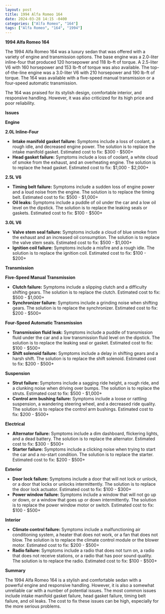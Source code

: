 ```yaml
---
layout: post
title: 1994 Alfa Romeo 164
date: 2024-03-28 14:15 -0400
categories: ["Alfa Romeo", "164"]
tags: ["Alfa Romeo", "164", "1994"]
---
```

**1994 Alfa Romeo 164**

The 1994 Alfa Romeo 164 was a luxury sedan that was offered with a variety of engine and transmission options. The base engine was a 2.0-liter inline-four that produced 120 horsepower and 118 lb-ft of torque. A 2.5-liter V6 with 160 horsepower and 153 lb-ft of torque was also available. The top-of-the-line engine was a 3.0-liter V6 with 210 horsepower and 190 lb-ft of torque. The 164 was available with a five-speed manual transmission or a four-speed automatic transmission.

The 164 was praised for its stylish design, comfortable interior, and responsive handling. However, it was also criticized for its high price and poor reliability.

**Issues**

**Engine**

**2.0L Inline-Four**

* **Intake manifold gasket failure:** Symptoms include a loss of coolant, a rough idle, and decreased engine power. The solution is to replace the intake manifold gasket. Estimated cost to fix: $300 - $500+
* **Head gasket failure:** Symptoms include a loss of coolant, a white cloud of smoke from the exhaust, and an overheating engine. The solution is to replace the head gasket. Estimated cost to fix: $1,000 - $2,000+

**2.5L V6**

* **Timing belt failure:** Symptoms include a sudden loss of engine power and a loud noise from the engine. The solution is to replace the timing belt. Estimated cost to fix: $500 - $1,000+
* **Oil leaks:** Symptoms include a puddle of oil under the car and a low oil level on the dipstick. The solution is to replace the leaking seals or gaskets. Estimated cost to fix: $100 - $500+

**3.0L V6**

* **Valve stem seal failure:** Symptoms include a cloud of blue smoke from the exhaust and an increased oil consumption. The solution is to replace the valve stem seals. Estimated cost to fix: $500 - $1,000+
* **Ignition coil failure:** Symptoms include a misfire and a rough idle. The solution is to replace the ignition coil. Estimated cost to fix: $100 - $200+

**Transmission**

**Five-Speed Manual Transmission**

* **Clutch failure:** Symptoms include a slipping clutch and a difficulty shifting gears. The solution is to replace the clutch. Estimated cost to fix: $500 - $1,000+
* **Synchronizer failure:** Symptoms include a grinding noise when shifting gears. The solution is to replace the synchronizer. Estimated cost to fix: $200 - $500+

**Four-Speed Automatic Transmission**

* **Transmission fluid leak:** Symptoms include a puddle of transmission fluid under the car and a low transmission fluid level on the dipstick. The solution is to replace the leaking seal or gasket. Estimated cost to fix: $100 - $500+
* **Shift solenoid failure:** Symptoms include a delay in shifting gears and a harsh shift. The solution is to replace the shift solenoid. Estimated cost to fix: $200 - $500+

**Suspension**

* **Strut failure:** Symptoms include a sagging ride height, a rough ride, and a clunking noise when driving over bumps. The solution is to replace the struts. Estimated cost to fix: $500 - $1,000+
* **Control arm bushing failure:** Symptoms include a loose or rattling suspension, a wandering steering wheel, and a decreased ride quality. The solution is to replace the control arm bushings. Estimated cost to fix: $200 - $500+

**Electrical**

* **Alternator failure:** Symptoms include a dim dashboard, flickering lights, and a dead battery. The solution is to replace the alternator. Estimated cost to fix: $300 - $500+
* **Starter failure:** Symptoms include a clicking noise when trying to start the car and a no-start condition. The solution is to replace the starter. Estimated cost to fix: $200 - $500+

**Exterior**

* **Door lock failure:** Symptoms include a door that will not lock or unlock, or a door that locks or unlocks intermittently. The solution is to replace the door lock actuator. Estimated cost to fix: $100 - $300+
* **Power window failure:** Symptoms include a window that will not go up or down, or a window that goes up or down intermittently. The solution is to replace the power window motor or switch. Estimated cost to fix: $100 - $500+

**Interior**

* **Climate control failure:** Symptoms include a malfunctioning air conditioning system, a heater that does not work, or a fan that does not blow. The solution is to replace the climate control module or the blower motor. Estimated cost to fix: $200 - $500+
* **Radio failure:** Symptoms include a radio that does not turn on, a radio that does not receive stations, or a radio that has poor sound quality. The solution is to replace the radio. Estimated cost to fix: $100 - $500+

**Summary**

The 1994 Alfa Romeo 164 is a stylish and comfortable sedan with a powerful engine and responsive handling. However, it is also a somewhat unreliable car with a number of potential issues. The most common issues include intake manifold gasket failure, head gasket failure, timing belt failure, and oil leaks. The cost to fix these issues can be high, especially for the more serious problems.
